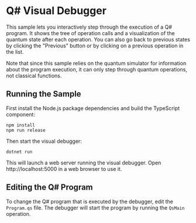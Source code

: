 # Q# Visual Debugger #

This sample lets you interactively step through the execution of a Q# program.
It shows the tree of operation calls and a visualization of the quantum state
after each operation. You can also go back to previous states by clicking the
"Previous" button or by clicking on a previous operation in the list.

Note that since this sample relies on the quantum simulator for information
about the program execution, it can only step through quantum operations, not
classical functions.

## Running the Sample ##

First install the Node.js package dependencies and build the TypeScript
component:

```
npm install
npm run release
```

Then start the visual debugger:

```
dotnet run
```

This will launch a web server running the visual debugger. Open
http://localhost:5000 in a web browser to use it.

## Editing the Q# Program ##

To change the Q# program that is executed by the debugger, edit the `Program.qs`
file. The debugger will start the program by running the `QsMain` operation.
